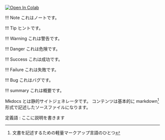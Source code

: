 [![Open In Colab](https://colab.research.google.com/assets/colab-badge.svg)](https://colab.research.google.com/drive/1WtzFTkfqR4SCT8FS9R5vPO1B-YRpEv-D)

!!! Note
    これはノートです。

!!! Tip
    ヒントです。

!!! Warning
    これは警告です。
    
!!! Danger
    これは危険です。

!!! Success
    これは成功です。

!!! Failure
    これは失敗です。

!!! Bug
    これはバグです。

!!! summary
    これは概要です。

Mkdocs とは静的サイトジェネレータです。
コンテンツは基本的に markdown[^1] 形式で記述したソースファイルになります。

[^1]: 文書を記述するための軽量マークアップ言語のひとつ

定義語
:    ここに説明を書きます